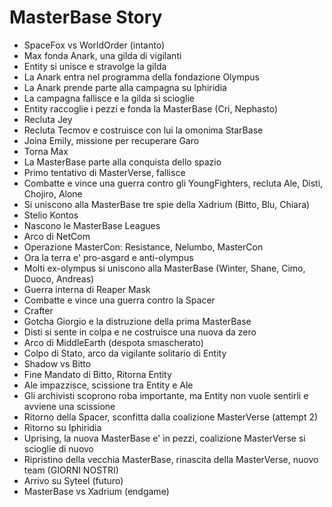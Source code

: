 

# MasterBase Story

- SpaceFox vs WorldOrder (intanto)
- Max fonda Anark, una gilda di vigilanti
- Entity si unisce e stravolge la gilda
- La Anark entra nel programma della fondazione Olympus
- La Anark prende parte alla campagna su Iphiridia
- La campagna fallisce e la gilda si scioglie
- Entity raccoglie i pezzi e fonda la MasterBase (Cri, Nephasto)
- Recluta Jey
- Recluta Tecmov e costruisce con lui la omonima StarBase
- Joina Emily, missione per recuperare Garo
- Torna Max
- La MasterBase parte alla conquista dello spazio
- Primo tentativo di MasterVerse, fallisce
- Combatte e vince una guerra contro gli YoungFighters, recluta Ale, Disti, Chojiro, Alone
- Si uniscono alla MasterBase tre spie della Xadrium (Bitto, Blu, Chiara)
- Stelio Kontos
- Nascono le MasterBase Leagues
- Arco di NetCom
- Operazione MasterCon: Resistance, Nelumbo, MasterCon
- Ora la terra e' pro-asgard e anti-olympus
- Molti ex-olympus si uniscono alla MasterBase (Winter, Shane, Cimo, Duoco, Andreas)
- Guerra interna di Reaper Mask
- Combatte e vince una guerra contro la Spacer
- Crafter
- Gotcha Giorgio e la distruzione della prima MasterBase
- Disti si sente in colpa e ne costruisce una nuova da zero
- Arco di MiddleEarth (despota smascherato)
- Colpo di Stato, arco da vigilante solitario di Entity
- Shadow vs Bitto
- Fine Mandato di Bitto, Ritorna Entity
- Ale impazzisce, scissione tra Entity e Ale
- Gli archivisti scoprono roba importante, ma Entity non vuole sentirli e avviene una scissione
- Ritorno della Spacer, sconfitta dalla coalizione MasterVerse (attempt 2)
- Ritorno su Iphiridia
- Uprising, la nuova MasterBase e' in pezzi, coalizione MasterVerse si scioglie di nuovo
- Ripristino della vecchia MasterBase, rinascita della MasterVerse, nuovo team (GIORNI NOSTRI)
- Arrivo su Syteel (futuro)
- MasterBase vs Xadrium (endgame)